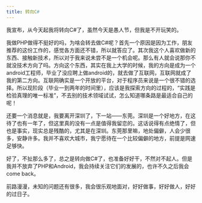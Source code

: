 ```yaml
---
title: 转向C#
---
```


我宣布，从今天起我将转向C#了，虽然今天是愚人节，但我是不开玩笑的。

我做PHP做得不挺好的吗，为啥会转去做C#呢？首先一个原因是因为工作，朋友推荐的这份工作的，感觉各方面还不错，所以就答应了。其次我这个人喜欢做新的东西、接触新技术，所以对于我来说未尝不是一个机会呢。那么有人就会说那你不就没技术方向了吗。方向这个东西，其实在我上大学的时候，我的方向是成为一个android工程师，毕业了没应聘上做android的，就去做了互联网，互联网就成了我的第二方向。互联网确实是一个开放的平台，对于程序员来说是一个很不错的选择。所以现阶段（毕业一到两年的时间里），应该是我探索方向的过程的，“实践是检验真理的唯一标准”，不去别的技术领域试试，怎么知道哪条路是最适合自己的呢！
<!-- more -->
还要一个消息就是，我要离开深圳了，下一站——东莞。深圳是一个好地方，在这待了也有一年了，但这里真的没有一点是值得我留恋的。这话说得有点绝情了，但也是事实，现实总是残酷的，尤其是在深圳。东莞那里嘛，地处偏僻，人会少很多，安静许多。我并不喜欢大城市，我宁愿待在一个比较偏僻的地方，前提是网速足够快。

好了，不扯那么多了，总之是转向做C#了，也准备好好干，不然对不起人。但是我并不放弃了PHP和Android，我会持续关注它们的发展的，也许不久之后我会come back。

前路漫漫，未知的问题还有很多，我会很乐观地面对，好好做事，好好做人，好好的过日子。